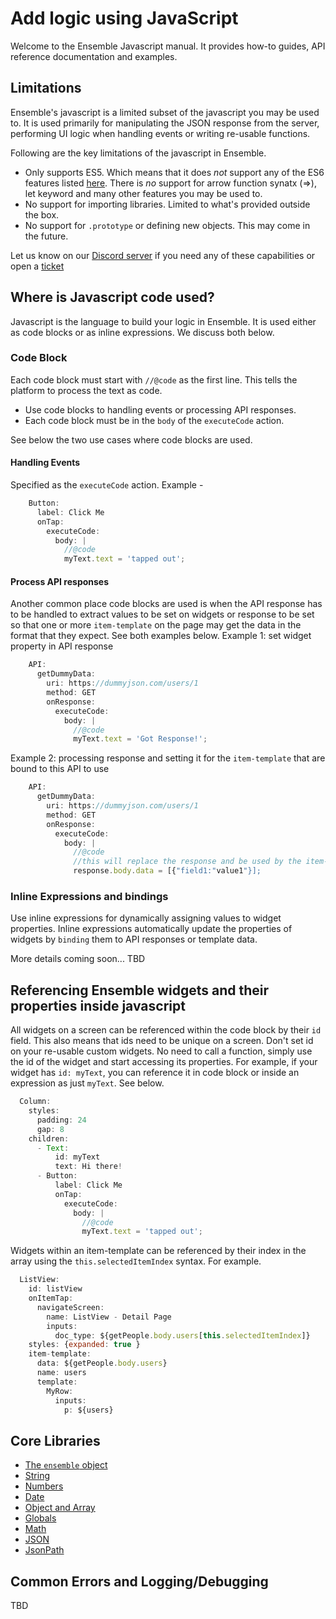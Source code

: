 # Add logic using JavaScript

Welcome to the Ensemble Javascript manual. It provides how-to guides, API reference documentation and examples. 

## Limitations

Ensemble's javascript is a limited subset of the javascript you may be used to. It is used primarily for manipulating the JSON response from the server, performing UI logic when handling events or writing re-usable functions. 

Following are the key limitations of the javascript in Ensemble.
- Only supports ES5. Which means that it does *not* support any of the ES6 features listed [here](https://www.w3schools.com/js/js_es6.asp). There is *no* support for arrow function synatx (=>), let keyword and many other features you may be used to. 
- No support for importing libraries. Limited to what's provided outside the box. 
- No support for `.prototype` or defining new objects. This may come in the future. 

Let us know on our [Discord server](https://discord.gg/k4CJeuRc) if you need any of these capabilities or open a [ticket](https://github.com/EnsembleUI/ensemble/issues)

## Where is Javascript code used?
Javascript is the language to build your logic in Ensemble. It is used either as code blocks or as inline expressions. We discuss both below. 

### Code Block
Each code block must start with `//@code` as the first line. This tells the platform to process the text as code. 
- Use code blocks to handling events or processing API responses. 
- Each code block must be in the `body` of the `executeCode` action. 

See below the two use cases where code blocks are used. 
#### Handling Events 
Specified as the `executeCode` action. 
Example - 
```js
    Button:
      label: Click Me
      onTap:
        executeCode:
          body: |
            //@code
            myText.text = 'tapped out';
  ```
#### Process API responses
Another common place code blocks are used is when the API response has to be handled to extract values to be set on widgets or response to be set so that one or more `item-template` on the page may get the data in the format that they expect. See both examples below. 
Example 1: set widget property in API response
```js
    API:
      getDummyData:
        uri: https://dummyjson.com/users/1
        method: GET
        onResponse:
          executeCode:
            body: |
              //@code
              myText.text = 'Got Response!';
```
Example 2: processing response and setting it for the `item-template` that are bound to this API to use
```js
    API:
      getDummyData:
        uri: https://dummyjson.com/users/1
        method: GET
        onResponse:
          executeCode:
            body: |
              //@code
              //this will replace the response and be used by the item-templates that bind to this API
              response.body.data = [{"field1:"value1"}];  
```

### Inline Expressions and bindings
Use inline expressions for dynamically assigning values to widget properties. Inline expressions automatically update the properties of widgets by `binding` them to API responses or template data. 

More details coming soon... TBD


## Referencing Ensemble widgets and their properties inside javascript
All widgets on a screen can be referenced within the code block by their `id` field. This also means that ids need to be unique on a screen. Don't set id on your re-usable custom widgets. 
No need to call a function, simply use the id of the widget and start accessing its properties. For example, if your widget has `id: myText`, you can reference it in code block or inside an expression as just `myText`. See below. 
```js
  Column:
    styles:
      padding: 24
      gap: 8
    children:
      - Text:
          id: myText
          text: Hi there!
      - Button:
          label: Click Me
          onTap:
            executeCode:
              body: |
                //@code
                myText.text = 'tapped out';
```

Widgets within an item-template can be referenced by their index in the array using the `this.selectedItemIndex` syntax. 
For example. 
```js
  ListView:
    id: listView
    onItemTap:
      navigateScreen:
        name: ListView - Detail Page
        inputs:
          doc_type: ${getPeople.body.users[this.selectedItemIndex]}              
    styles: {expanded: true }
    item-template:
      data: ${getPeople.body.users}
      name: users
      template:
        MyRow:
          inputs:
            p: ${users}
```

## Core Libraries
- [The `ensemble` object](/build/javascript/Ensemble)
- [String](/build/javascript/String)
- [Numbers](/build/javascript/Numbers)
- [Date](/build/javascript/Date)
- [Object and Array](/build/javascript/MapAndArray)
- [Globals](/build/javascript/Global)
- [Math](/build/javascript/Math)
- [JSON](/build/javascript/JSON)
- [JsonPath](/build/javascript/JsonPath)

## Common Errors and Logging/Debugging
TBD

